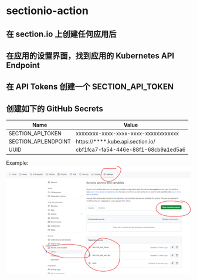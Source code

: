 # sectionio-action

## 在 section.io 上创建任何应用后

## 在应用的设置界面，找到应用的 Kubernetes API Endpoint

## 在 API Tokens 创建一个 SECTION_API_TOKEN

## 创建如下的 GitHub Secrets

<!-- 创建一个三行两列的 markdown table -->

| Name | Value |
| ---- | ----- |
| SECTION_API_TOKEN | xxxxxxxx-xxxx-xxxx-xxxx-xxxxxxxxxxxx |
| SECTION_API_ENDPOINT | https://****.kube.api.section.io/ |
| UUID | cbf1fca7-fa54-446e-88f1-68cb9a1ed5a6 |

Example:
![img](./doc/section-io.png)
